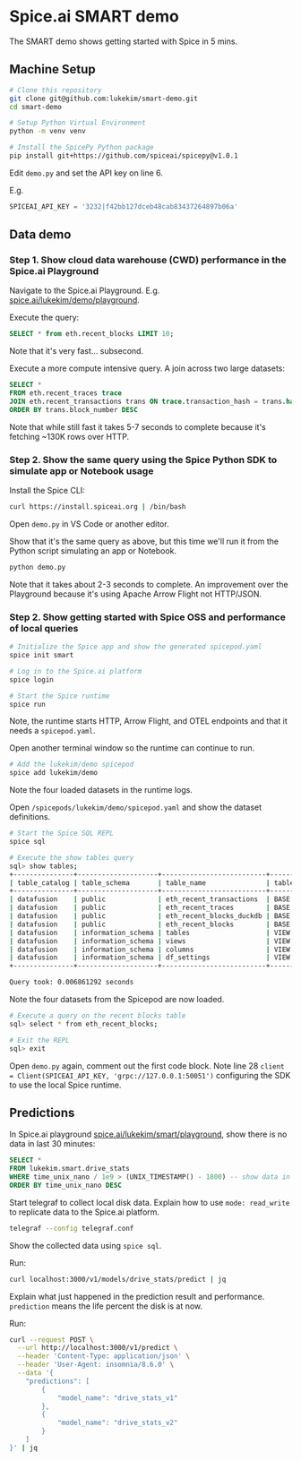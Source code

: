 # Spice.ai SMART demo

The SMART demo shows getting started with Spice in 5 mins.

## Machine Setup

```bash
# Clone this repository
git clone git@github.com:lukekim/smart-demo.git
cd smart-demo

# Setup Python Virtual Environment
python -m venv venv

# Install the SpicePy Python package
pip install git+https://github.com/spiceai/spicepy@v1.0.1
```

Edit `demo.py` and set the API key on line 6.

E.g.

```python
SPICEAI_API_KEY = '3232|f42bb127dceb48cab83437264897b06a'
```

## Data demo

### Step 1. Show cloud data warehouse (CWD) performance in the Spice.ai Playground

Navigate to the Spice.ai Playground. E.g. [spice.ai/lukekim/demo/playground](https://spice.ai/lukekim/demo/playground).

Execute the query:

```sql
SELECT * from eth.recent_blocks LIMIT 10;
```

Note that it's very fast... subsecond.

Execute a more compute intensive query. A join across two large datasets:

```sql
SELECT *
FROM eth.recent_traces trace
JOIN eth.recent_transactions trans ON trace.transaction_hash = trans.hash
ORDER BY trans.block_number DESC
```

Note that while still fast it takes 5-7 seconds to complete because it's fetching ~130K rows over HTTP.

### Step 2. Show the same query using the Spice Python SDK to simulate app or Notebook usage

Install the Spice CLI:

```bash
curl https://install.spiceai.org | /bin/bash
```

Open `demo.py` in VS Code or another editor.

Show that it's the same query as above, but this time we'll run it from the Python script simulating an app or Notebook.

```bash
python demo.py
```

Note that it takes about 2-3 seconds to complete. An improvement over the Playground because it's using Apache Arrow Flight not HTTP/JSON.

### Step 2. Show getting started with Spice OSS and performance of local queries

```bash
# Initialize the Spice app and show the generated spicepod.yaml
spice init smart

# Log in to the Spice.ai platform
spice login

# Start the Spice runtime
spice run
```

Note, the runtime starts HTTP, Arrow Flight, and OTEL endpoints and that it needs a `spicepod.yaml`.

Open another terminal window so the runtime can continue to run.

```bash
# Add the lukekim/demo spicepod
spice add lukekim/demo
```

Note the four loaded datasets in the runtime logs.

Open `/spicepods/lukekim/demo/spicepod.yaml` and show the dataset definitions.

```bash
# Start the Spice SQL REPL
spice sql

# Execute the show tables query
sql> show tables;
+---------------+--------------------+--------------------------+------------+
| table_catalog | table_schema       | table_name               | table_type |
+---------------+--------------------+--------------------------+------------+
| datafusion    | public             | eth_recent_transactions  | BASE TABLE |
| datafusion    | public             | eth_recent_traces        | BASE TABLE |
| datafusion    | public             | eth_recent_blocks_duckdb | BASE TABLE |
| datafusion    | public             | eth_recent_blocks        | BASE TABLE |
| datafusion    | information_schema | tables                   | VIEW       |
| datafusion    | information_schema | views                    | VIEW       |
| datafusion    | information_schema | columns                  | VIEW       |
| datafusion    | information_schema | df_settings              | VIEW       |
+---------------+--------------------+--------------------------+------------+

Query took: 0.006861292 seconds
```

Note the four datasets from the Spicepod are now loaded.

```bash
# Execute a query on the recent blocks table
sql> select * from eth_recent_blocks;

# Exit the REPL
sql> exit
```

Open `demo.py` again, comment out the first code block. Note line 28 `client = Client(SPICEAI_API_KEY, 'grpc://127.0.0.1:50051')` configuring the SDK to use the local Spice runtime.

## Predictions

In Spice.ai playground [spice.ai/lukekim/smart/playground](https://spice.ai/lukekim/smart/playground), show there is no data in last 30 minutes:

```sql
SELECT *
FROM lukekim.smart.drive_stats
WHERE time_unix_nano / 1e9 > (UNIX_TIMESTAMP() - 1800) -- show data in last half hour
ORDER BY time_unix_nano DESC
```

Start telegraf to collect local disk data. Explain how to use `mode: read_write` to replicate data to the Spice.ai platform.

```bash
telegraf --config telegraf.conf
```

Show the collected data using `spice sql`.

Run:

```bash
curl localhost:3000/v1/models/drive_stats/predict | jq
```

Explain what just happened in the prediction result and performance. `prediction` means the life percent the disk is at now.

Run:

```bash
curl --request POST \
  --url http://localhost:3000/v1/predict \
  --header 'Content-Type: application/json' \
  --header 'User-Agent: insomnia/8.6.0' \
  --data '{
    "predictions": [
        {
            "model_name": "drive_stats_v1"
        },
        {
            "model_name": "drive_stats_v2"
        }
    ]
}' | jq
```
